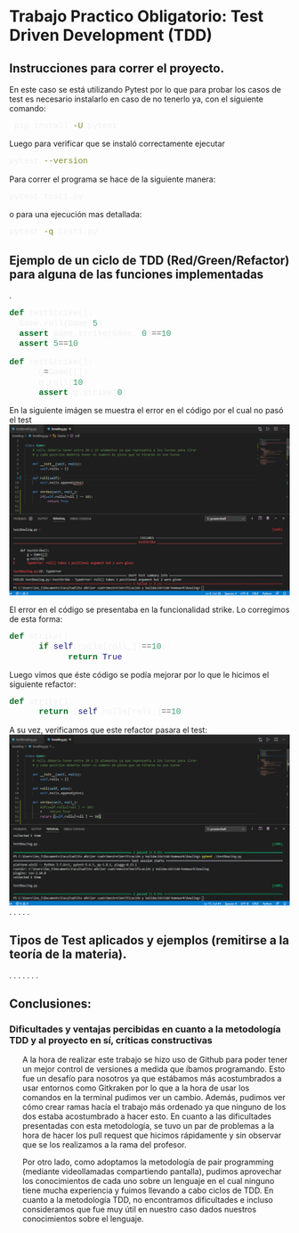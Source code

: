# Trabajo Practico Obligatorio: Test Driven Development (TDD)
<style>
code {
  font-family: Consolas,"courier new";
  color: #f1f1f1;
  background-color: #000000;
  padding: 2px;
  font-size: 105%;
}
</style>


## Instrucciones para correr el proyecto.

En este caso se está utilizando Pytest por lo que para probar los casos de test
es necesario instalarlo en caso de no tenerlo ya, con el siguiente comando:

```bash
 pip install -U pytest
```

Luego para verificar que se instaló correctamente ejecutar

```bash
pytest --version
```

Para correr el programa se hace de la siguiente manera:

```bash
pytest test1.py
```
o para una ejecución mas detallada:
```bash
pytest -q test1.py 
```
 

## Ejemplo de un ciclo de TDD (Red/Green/Refactor) para alguna de las funciones implementadas
.
```python
def testStrike():
  Game.roll(Game,5)
  assert Game.strike(Game, 0)==10
  assert 5==10
```
```python
def testStrike():
      g=Game([])
      g.roll(10)
      assert g.strike(0)
```
En la siguiente imágen se muestra el error en el código por el cual no pasó el test
![REDStrike-TDD](Screenshots/red%20strike%202.png)

El error en el código se presentaba en la funcionalidad strike. Lo corregimos de esta forma:
```python
def strike():
      if(self.rolls[roll_])==10):
            return True
```
Luego vimos que éste código se podía mejorar por lo que le hicimos el siguiente refactor:

```python
def strike():
      return (self.rolls[roll_]==10)
```
A su vez, verificamos que este refactor pasara el test:
![RefactorStrike-TDD](Screenshots/refactor%20strike.png)
.
.
.
.
.
## Tipos de Test aplicados y ejemplos (remitirse a la teoría de la materia).
.
.
.
.
.
.
.
## Conclusiones:
### Dificultades y ventajas percibidas en cuanto a la metodología TDD y al proyecto en sí, críticas constructivas
<ul>
  <p>A la hora de realizar este trabajo se hizo uso de Github para poder tener un mejor control de versiones a medida que íbamos programando. Esto fue un desafío para nosotros ya que estábamos más acostumbrados a usar entornos como Gitkraken por lo que a la hora de usar los comandos en la terminal pudimos ver un cambio. Además, pudimos ver cómo crear ramas hacía el trabajo más ordenado ya que ninguno de los dos estaba acostumbrado a hacer esto. En cuanto a las dificultades presentadas con esta metodología, se tuvo un par de problemas a la hora de hacer los pull request que hicimos rápidamente y sin observar que se los realizamos a la rama del profesor.</p>  
  <p>Por otro lado, como adoptamos la metodología de pair programming (mediante videollamadas compartiendo pantalla), pudimos aprovechar los conocimientos de cada uno sobre un lenguaje en el cual ninguno tiene mucha experiencia y fuimos llevando a cabo ciclos de TDD.  En cuanto a la metodología TDD, no encontramos dificultades e incluso consideramos que fue muy útil en nuestro caso dados nuestros conocimientos sobre el lenguaje.</p>
